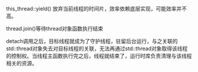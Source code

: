 this_thread::yield() 放弃当前线程的时间片，效率依赖底层实现，可能效率并不高。

thread.join()等待thread对象函数执行结束


detach调用之后，目标线程就成为了守护线程，驻留后台运行，与之关联的std::thread对象失去对目标线程的关联，无法再通过std::thread对象取得该线程的控制权。当线程主函数执行完之后，线程就结束了，运行时库负责清理与该线程相关的资源。

